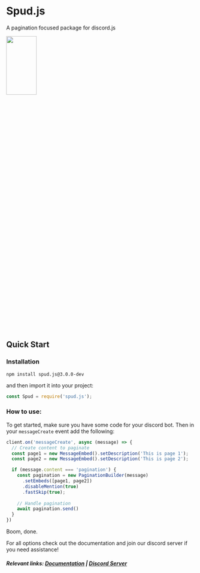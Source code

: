 # Spud.js
 A pagination focused package for discord.js
 
 <img src="https://camo.githubusercontent.com/785f7be94344e6a7f00d24995bc59f69220590a69d40f60270c63477f6748cd6/68747470733a2f2f6d656469612e646973636f72646170702e6e65742f6174746163686d656e74732f3932353634383131393439393230323536302f3932373034333938323437373839373738382f6f75747075742d6f6e6c696e65706e67746f6f6c732e706e67" width="40%" height="20%">
 
## Quick Start
 
### Installation
```
npm install spud.js@3.0.0-dev
```
and then import it into your project:
```js
const Spud = require('spud.js');
```
### How to use:

To get started, make sure you have some code for your discord bot. Then in your `messageCreate` event add the following:
```js
client.on('messageCreate', async (message) => {
  // Create content to paginate
  const page1 = new MessageEmbed().setDescription('This is page 1');
  const page2 = new MessageEmbed().setDescription('This is page 2');

  if (message.content === 'pagination') {
    const pagination = new PaginationBuilder(message)
      .setEmbeds([page1, page2])
      .disableMention(true)
      .fastSkip(true);
 
    // Handle pagination
    await pagination.send()
  }
})
```
Boom, done.

For all options check out the documentation and join our discord server if you need assistance!

##### Relevant links: [Documentation](./docs) | [Discord Server]()
